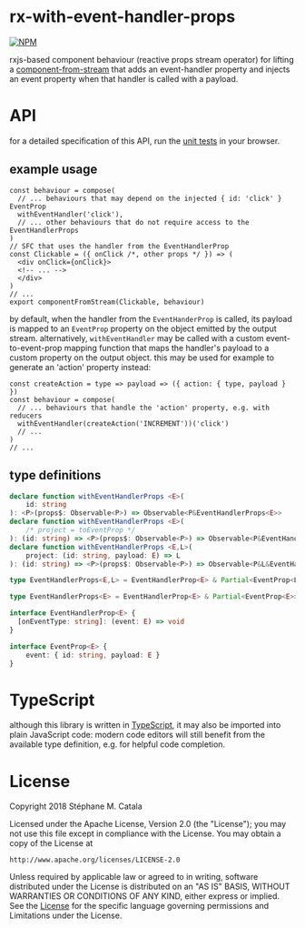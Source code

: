 # rx-with-event-handler-props
[![NPM](https://nodei.co/npm/rx-with-event-handler-props.png?compact=true)](https://nodei.co/npm/rx-with-event-handler-props/)

rxjs-based component behaviour (reactive props stream operator)
for lifting a [component-from-stream](https://npmjs.com/package/component-from-stream/)
that adds an event-handler property and injects an event property
when that handler is called with a payload.

# API
for a detailed specification of this API,
run the [unit tests](https://cdn.rawgit.com/ZenyWay/rx-with-event-handler-props/v1.1.0/spec/web/index.html)
in your browser.

## example usage
```tsx
const behaviour = compose(
  // ... behaviours that may depend on the injected { id: 'click' } EventProp
  withEventHandler('click'),
  // ... other behaviours that do not require access to the EventHandlerProps
)
// SFC that uses the handler from the EventHandlerProp
const Clickable = ({ onClick /*, other props */ }) => (
  <div onClick={onClick}>
  <!-- ... -->
  </div>
)
// ...
export componentFromStream(Clickable, behaviour)
```

by default, when the handler from the `EventHanderProp` is called,
its payload is mapped to an `EventProp` property on the object emitted
by the output stream.
alternatively, `withEventHandler` may be called
with a custom event-to-event-prop mapping function
that maps the handler's payload to a custom property on the output object.
this may be used for example to generate an 'action' property instead:
```tsx
const createAction = type => payload => ({ action: { type, payload } })
const behaviour = compose(
  // ... behaviours that handle the 'action' property, e.g. with reducers
  withEventHandler(createAction('INCREMENT'))('click')
  // ...
)
// ...
```

## type definitions
```ts
declare function withEventHandlerProps <E>(
	id: string
): <P>(props$: Observable<P>) => Observable<P&EventHandlerProps<E>>
declare function withEventHandlerProps <E>(
	/* project = toEventProp */
): (id: string) => <P>(props$: Observable<P>) => Observable<P&EventHandlerProps<E>>
declare function withEventHandlerProps <E,L>(
	project: (id: string, payload: E) => L
): (id: string) => <P>(props$: Observable<P>) => Observable<P&L&EventHandlerProp<E>>

type EventHandlerProps<E,L> = EventHandlerProp<E> & Partial<EventProp<L>>

type EventHandlerProps<E> = EventHandlerProp<E> & Partial<EventProp<E>>

interface EventHandlerProp<E> {
  [onEventType: string]: (event: E) => void
}

interface EventProp<E> {
	event: { id: string, payload: E }
}
```

# TypeScript
although this library is written in [TypeScript](https://www.typescriptlang.org),
it may also be imported into plain JavaScript code:
modern code editors will still benefit from the available type definition,
e.g. for helpful code completion.

# License
Copyright 2018 Stéphane M. Catala

Licensed under the Apache License, Version 2.0 (the "License");
you may not use this file except in compliance with the License.
You may obtain a copy of the License at

    http://www.apache.org/licenses/LICENSE-2.0

Unless required by applicable law or agreed to in writing, software
distributed under the License is distributed on an "AS IS" BASIS,
WITHOUT WARRANTIES OR CONDITIONS OF ANY KIND, either express or implied.
See the [License](./LICENSE) for the specific language governing permissions and
Limitations under the License.
